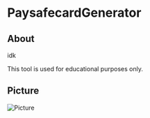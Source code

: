 # PaysafecardGenerator


## About
idk


This tool is used for educational purposes only. 

## Picture
![Picture](https://cdn.discordapp.com/attachments/881087735358709820/884119961256206336/ss.png)
